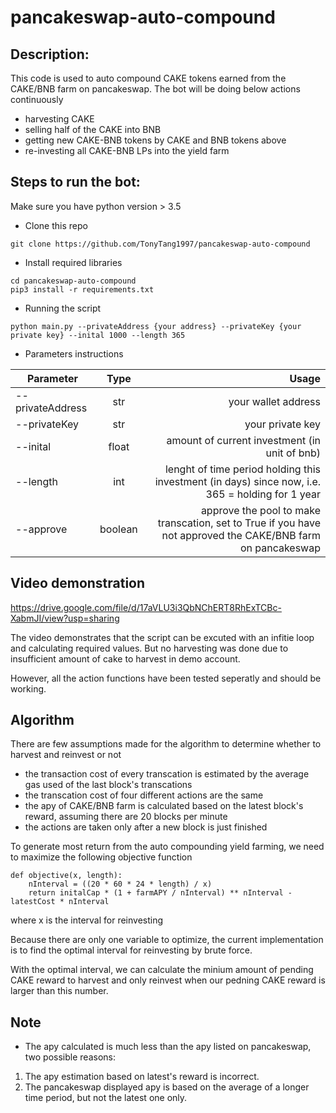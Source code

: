 # pancakeswap-auto-compound

## Description:

This code is used to auto compound CAKE tokens earned from the CAKE/BNB farm on pancakeswap. The bot will be doing below actions continuously 

- harvesting CAKE
- selling half of the CAKE into BNB
- getting new CAKE-BNB tokens by CAKE and BNB tokens above
- re-investing all CAKE-BNB LPs into the yield farm

## Steps to run the bot:

Make sure you have python version > 3.5

- Clone this repo
```
git clone https://github.com/TonyTang1997/pancakeswap-auto-compound
```

- Install required libraries 
```
cd pancakeswap-auto-compound
pip3 install -r requirements.txt
```

- Running the script 
```
python main.py --privateAddress {your address} --privateKey {your private key} --inital 1000 --length 365
```

- Parameters instructions 

| Parameter     | Type           | Usage  |
| ------------- |:--------------:| ------:|
| --privateAddress | str | your wallet address |
| --privateKey| str | your private key |
| --inital | float | amount of current investment (in unit of bnb) |
| --length | int | lenght of time period holding this investment (in days) since now, i.e. 365 = holding for 1 year|
| --approve | boolean | approve the pool to make transcation, set to True if you have not approved the CAKE/BNB farm on pancakeswap |

## Video demonstration
https://drive.google.com/file/d/17aVLU3i3QbNChERT8RhExTCBc-XabmJI/view?usp=sharing

The video demonstrates that the script can be excuted with an infitie loop and calculating required values. But no harvesting was done due to insufficient amount of cake to harvest in demo account.

However, all the action functions have been tested seperatly and should be working. 

## Algorithm 

There are few assumptions made for the algorithm to determine whether to harvest and reinvest or not 

- the transaction cost of every transcation is estimated by the average gas used of the last block's transcations
- the transcation cost of four different actions are the same
- the apy of CAKE/BNB farm is calculated based on the latest block's reward, assuming there are 20 blocks per minute
- the actions are taken only after a new block is just finished

To generate most return from the auto compounding yield farming, we need to maximize the following objective function  

```
def objective(x, length):
    nInterval = ((20 * 60 * 24 * length) / x)
    return initalCap * (1 + farmAPY / nInterval) ** nInterval - latestCost * nInterval
```

where x is the interval for reinvesting 

Because there are only one variable to optimize, the current implementation is to find the optimal interval for reinvesting by brute force.

With the optimal interval, we can calculate the minium amount of pending CAKE reward to harvest and only reinvest when our pedning CAKE reward is larger than this number.

## Note 

- The apy calculated is much less than the apy listed on pancakeswap, two possible reasons:

1. The apy estimation based on latest's reward is incorrect.
2. The pancakeswap displayed apy is based on the average of a longer time period, but not the latest one only.




